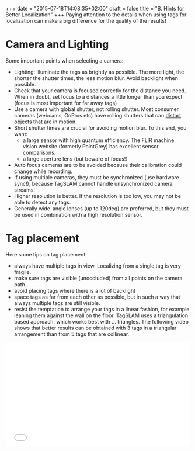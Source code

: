 +++
date = "2015-07-18T14:08:35+02:00"
draft = false
title = "B. Hints for Better Localization"
+++
Paying attention to the details when using tags for localization can
make a big difference for the quality of the results!

# Camera and Lighting
Some important points when selecting a camera:

- Lighting: illuminate the tags as brightly as possible.
  The more light, the shorter the shutter times, the less motion blur. Avoid
  backlight when possible.
- Check that your camera is focused correctly for the distance you
  need. When in doubt, set focus to a distances a little longer than
  you expect (focus is most important for far away tags)
- Use a camera with global shutter, not rolling shutter. Most consumer
  cameras (webcams, GoPros etc) have rolling shutters that
  can [distort objects](https://www.youtube.com/watch?v=LVwmtwZLG88)
  that are in motion.
- Short shutter times are crucial for avoiding motion blur. To this end, you want:
   - a large sensor with high quantum efficiency. The FLIR machine
	 vision website (formerly PointGrey) has excellent sensor
	 comparisons.
   - a large aperture lens (but beware of focus!)
- Auto focus cameras are to be avoided because their calibration could
  change while recording.
- If using multiple cameras, they must be synchronized (use hardware
  sync!), because TagSLAM cannot handle unsynchronized camera streams!
- Higher resolution is better. If the resolution is too low, you may
  not be able to detect any tags.
- Generally wide-angle lenses (up to 120deg) are preferred, but they
  must be used in combination with a high resolution sensor.

# Tag placement
Here some tips on tag placement:

- always have multiple tags in view. Localizing from a single tag is very fragile.
- make sure tags are visible (unoccluded) from all points on the camera path.
- avoid placing tags where there is a lot of backlight
- space tags as far from each other as possible, but in such a way
  that always multiple tags are still visible.
- resist the temptation to arrange your tags in a linear fashion, for example leaning them against the wall on the floor. TagSLAM uses a triangulation based approach, which works best with ... triangles. The following video shows that better results can be obtained with 3 tags in a triangular arrangement than from 5 tags that are collinear.

<div style="position: relative; padding-bottom: 56.25%; height: 0;">
<iframe src="//www.youtube.com/embed/ti4PFfSBZyk?autoplay=0" style="position: absolute; top: 0; left: 0; width: 100%; height: 100%; border:0;" allowfullscreen title="TagSLAM on linear vs triangular tags"></iframe>
</div>
